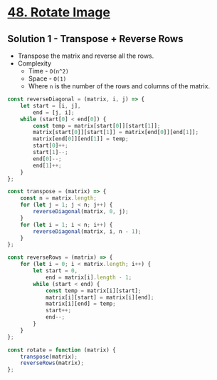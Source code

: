# [48. Rotate Image](https://leetcode.com/problems/rotate-image/)

## Solution 1 - Transpose + Reverse Rows

-   Transpose the matrix and reverse all the rows.
-   Complexity
    -   Time - `O(n^2)`
    -   Space - `O(1)`
    -   Where `n` is the number of the rows and columns of the matrix.

```js
const reverseDiagonal = (matrix, i, j) => {
    let start = [i, j],
        end = [j, i];
    while (start[0] < end[0]) {
        const temp = matrix[start[0]][start[1]];
        matrix[start[0]][start[1]] = matrix[end[0]][end[1]];
        matrix[end[0]][end[1]] = temp;
        start[0]++;
        start[1]--;
        end[0]--;
        end[1]++;
    }
};

const transpose = (matrix) => {
    const n = matrix.length;
    for (let j = 1; j < n; j++) {
        reverseDiagonal(matrix, 0, j);
    }
    for (let i = 1; i < n; i++) {
        reverseDiagonal(matrix, i, n - 1);
    }
};

const reverseRows = (matrix) => {
    for (let i = 0; i < matrix.length; i++) {
        let start = 0,
            end = matrix[i].length - 1;
        while (start < end) {
            const temp = matrix[i][start];
            matrix[i][start] = matrix[i][end];
            matrix[i][end] = temp;
            start++;
            end--;
        }
    }
};

const rotate = function (matrix) {
    transpose(matrix);
    reverseRows(matrix);
};
```
